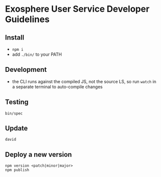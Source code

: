 # Exosphere User Service Developer Guidelines

## Install

* `npm i`
* add `./bin/` to your PATH


## Development

* the CLI runs against the compiled JS, not the source LS,
  so run `watch` in a separate terminal to auto-compile changes


## Testing

```
bin/spec
```


## Update

```
david
```


## Deploy a new version

```
npm version <patch|minor|major>
npm publish
```
